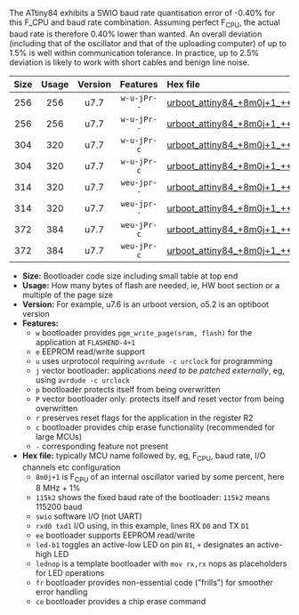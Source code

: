 The ATtiny84 exhibits a SWIO baud rate quantisation error of -0.40% for this F_CPU and baud rate combination. Assuming perfect F<sub>CPU</sub>, the actual baud rate is therefore 0.40% lower than wanted. An overall deviation (including that of the oscillator and that of the uploading computer) of up to 1.5% is well within communication tolerance. In practice, up to 2.5% deviation is likely to work with short cables and benign line noise.

|Size|Usage|Version|Features|Hex file|
|:-:|:-:|:-:|:-:|:--|
|256|256|u7.7|`w-u-jPr--`|[urboot_attiny84_+8m0j+1_+++9k6_swio_rxa3_txa2_led+a4.hex](https://raw.githubusercontent.com/stefanrueger/urboot.hex/main/mcus/attiny84/internal_oscillator/fcpu_+8m0j+1/br_+++9k6/urboot_attiny84_+8m0j+1_+++9k6_swio_rxa3_txa2_led+a4.hex)|
|256|256|u7.7|`w-u-jPr--`|[urboot_attiny84_+8m0j+1_+++9k6_swio_rxa3_txa2_lednop.hex](https://raw.githubusercontent.com/stefanrueger/urboot.hex/main/mcus/attiny84/internal_oscillator/fcpu_+8m0j+1/br_+++9k6/urboot_attiny84_+8m0j+1_+++9k6_swio_rxa3_txa2_lednop.hex)|
|304|320|u7.7|`w-u-jPr-c`|[urboot_attiny84_+8m0j+1_+++9k6_swio_rxa3_txa2_led+a4_fr_ce.hex](https://raw.githubusercontent.com/stefanrueger/urboot.hex/main/mcus/attiny84/internal_oscillator/fcpu_+8m0j+1/br_+++9k6/urboot_attiny84_+8m0j+1_+++9k6_swio_rxa3_txa2_led+a4_fr_ce.hex)|
|304|320|u7.7|`w-u-jPr-c`|[urboot_attiny84_+8m0j+1_+++9k6_swio_rxa3_txa2_lednop_fr_ce.hex](https://raw.githubusercontent.com/stefanrueger/urboot.hex/main/mcus/attiny84/internal_oscillator/fcpu_+8m0j+1/br_+++9k6/urboot_attiny84_+8m0j+1_+++9k6_swio_rxa3_txa2_lednop_fr_ce.hex)|
|314|320|u7.7|`weu-jpr--`|[urboot_attiny84_+8m0j+1_+++9k6_swio_rxa3_txa2_ee_led+a4.hex](https://raw.githubusercontent.com/stefanrueger/urboot.hex/main/mcus/attiny84/internal_oscillator/fcpu_+8m0j+1/br_+++9k6/urboot_attiny84_+8m0j+1_+++9k6_swio_rxa3_txa2_ee_led+a4.hex)|
|314|320|u7.7|`weu-jpr--`|[urboot_attiny84_+8m0j+1_+++9k6_swio_rxa3_txa2_ee_lednop.hex](https://raw.githubusercontent.com/stefanrueger/urboot.hex/main/mcus/attiny84/internal_oscillator/fcpu_+8m0j+1/br_+++9k6/urboot_attiny84_+8m0j+1_+++9k6_swio_rxa3_txa2_ee_lednop.hex)|
|372|384|u7.7|`weu-jPr-c`|[urboot_attiny84_+8m0j+1_+++9k6_swio_rxa3_txa2_ee_led+a4_fr_ce.hex](https://raw.githubusercontent.com/stefanrueger/urboot.hex/main/mcus/attiny84/internal_oscillator/fcpu_+8m0j+1/br_+++9k6/urboot_attiny84_+8m0j+1_+++9k6_swio_rxa3_txa2_ee_led+a4_fr_ce.hex)|
|372|384|u7.7|`weu-jPr-c`|[urboot_attiny84_+8m0j+1_+++9k6_swio_rxa3_txa2_ee_lednop_fr_ce.hex](https://raw.githubusercontent.com/stefanrueger/urboot.hex/main/mcus/attiny84/internal_oscillator/fcpu_+8m0j+1/br_+++9k6/urboot_attiny84_+8m0j+1_+++9k6_swio_rxa3_txa2_ee_lednop_fr_ce.hex)|

- **Size:** Bootloader code size including small table at top end
- **Usage:** How many bytes of flash are needed, ie, HW boot section or a multiple of the page size
- **Version:** For example, u7.6 is an urboot version, o5.2 is an optiboot version
- **Features:**
  + `w` bootloader provides `pgm_write_page(sram, flash)` for the application at `FLASHEND-4+1`
  + `e` EEPROM read/write support
  + `u` uses urprotocol requiring `avrdude -c urclock` for programming
  + `j` vector bootloader: applications *need to be patched externally*, eg, using `avrdude -c urclock`
  + `p` bootloader protects itself from being overwritten
  + `P` vector bootloader only: protects itself and reset vector from being overwritten
  + `r` preserves reset flags for the application in the register R2
  + `c` bootloader provides chip erase functionality (recommended for large MCUs)
  + `-` corresponding feature not present
- **Hex file:** typically MCU name followed by, eg, F<sub>CPU</sub>, baud rate, I/O channels etc configuration
  + `8m0j+1` is F<sub>CPU</sub> of an internal oscillator varied by some percent, here 8 MHz + 1%
  + `115k2` shows the fixed baud rate of the bootloader: `115k2` means 115200 baud
  + `swio` software I/O (not UART)
  + `rxd0 txd1` I/O using, in this example, lines RX `D0` and TX `D1`
  + `ee` bootloader supports EEPROM read/write
  + `led-b1` toggles an active-low LED on pin `B1`, `+` designates an active-high LED
  + `lednop` is a template bootloader with `mov rx,rx` nops as placeholders for LED operations
  + `fr` bootloader provides non-essential code ("frills") for smoother error handling
  + `ce` bootloader provides a chip erase command
